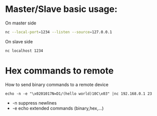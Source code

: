 # Master/Slave basic usage:
On master side
```sh
nc --local-port=1234 --listen --source=127.0.0.1
```
On slave side
```sh
nc localhost 1234
```


# Hex commands to remote
How to send binary commands to a remote device
```
echo -n -e "\x0201017N=D1/(hello world)10C\x03" |nc 192.168.0.1 23
```
- -n suppress newlines
- -e echo extended commands (binary,hex,...)
